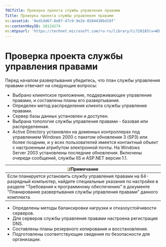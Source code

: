 ```yaml
---
TOCTitle: Проверка проекта службы управления правами
Title: Проверка проекта службы управления правами
ms:assetid: '0ed1dd67-8e07-47c9-9e2e-0104438bd19f'
ms:contentKeyID: 18124274
ms:mtpsurl: 'https://technet.microsoft.com/ru-ru/library/Cc720185(v=WS.10)'
---
```


Проверка проекта службы управления правами
==========================================

Перед началом развертывания убедитесь, что план службы управления правами отвечает на следующие вопросы:

-   Выбрано клиентское приложение, поддерживающее управление правами, и составлены планы его развертывания.
-   Определен метод распределения клиента службы управления правами.
-   Сервер базы данных установлен и доступен.
-   Выбрана топология службы управления правами - базовая или распределенная.
-   Active Directory установлен на доменных контроллерах под управлением Windows 2000 с пакетом обновления 3 (SP3) или более поздним, и у всех пользователей имеется контактный объект с настроенным атрибутом электронной почты. На Windows Server 2003 установлены последние обновления. Включены очереди сообщений, службы IIS и ASP.NET версии 1.1.

| ![](/security-updates/images/Cc720185.note(WS.10).gif)Примечание                                                                                                                                                                                        |
|--------------------------------------------------------------------------------------------------------------------------------------------------------------------------------------------------------------------------------------------------------------------|
| Если планируется установить службу управления правами на 64-разрядный компьютер, найдите специальные указания по настройке в разделе "Требования к программному обеспечению" в документе "Планирование развертывания службы управления правами" данного комплекта. |

-   Определены методы балансировки нагрузки и отказоустойчивости серверов.
-   Для серверов службы управления правами настроена регистрация DNS.
-   Составлены планы резервного копирования и восстановления.
-   Подготовлены соответствующие сведения по безопасности для организации.

